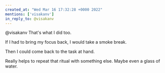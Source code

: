 ```yaml
---
created_at: "Wed Mar 16 17:32:28 +0000 2022"
mentions: ['visakanv']
in_reply_to: @visakanv
---
```


@visakanv That's what I did too. 

If I had to bring my focus back, I would take a smoke break. 

Then I could come back to the task at hand.

Really helps to repeat that ritual with something else. Maybe even a glass of water.